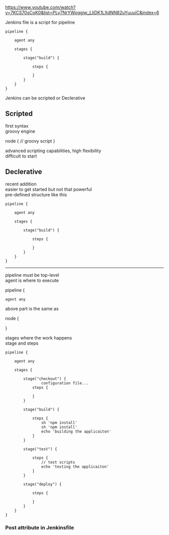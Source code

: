 https://www.youtube.com/watch?v=7KCS70sCoK0&list=PLy7NrYWoggjw_LIiDK1LXdNN82uYuuuiC&index=6

Jenkins file is a script for pipeline

```text
pipeline {

    agent any

    stages {

        stage("build") {

            steps {

            }
        }
    }
}
```

Jenkins can be scripted or Declerative

## Scripted

first syntax \
groovy engine

node {
// groovy script
}

advanced scripting capabilities, high flexibility \
difficult to start

## Declerative

recent addition \
easier to get started but not that powerful \
pre-defined structure like this

```text
pipeline {

    agent any

    stages {

        stage("build") {

            steps {

            }
        }
    }
}
```

---

pipeline must be top-level \
agent is where to execute

pipeline {

    agent any

above part is the same as

node {

}

stages where the work happens \
stage and steps

```text
pipeline {

    agent any

    stages {

        stage("checkout") {
                configuration file...
            steps {

            }
        }

        stage("build") {

            steps {
                sh 'npm install'
                sh 'npm install'
                echo 'building the applicaiton'
            }
        }

        stage("test") {

            steps {
                // test scripts
                echo 'testing the applicaiton'
            }
        }

        stage("deploy") {

            steps {

            }
        }
    }
}
```

### Post attribute in Jenkinsfile
